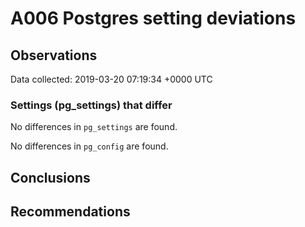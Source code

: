 # A006 Postgres setting deviations #

## Observations ##
Data collected: 2019-03-20 07:19:34 +0000 UTC  

### Settings (pg_settings) that differ ###

No differences in `pg_settings` are found.


No differences in `pg_config` are found.



## Conclusions ##


## Recommendations ##

